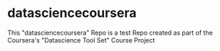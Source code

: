 # datasciencecoursera
This "datasciencecoursera" Repo is a test Repo created as part of the Coursera's "Datascience Tool Set" Course Project
